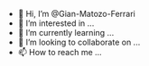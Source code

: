 - 👋 Hi, I’m @Gian-Matozo-Ferrari
- 👀 I’m interested in ...
- 🌱 I’m currently learning ...
- 💞️ I’m looking to collaborate on ...
- 📫 How to reach me ...

<!---
Gian-Matozo-Ferrari/Gian-Matozo-Ferrari is a ✨ special ✨ repository because its `README.md` (this file) appears on your GitHub profile.
You can click the Preview link to take a look at your changes.
--->
